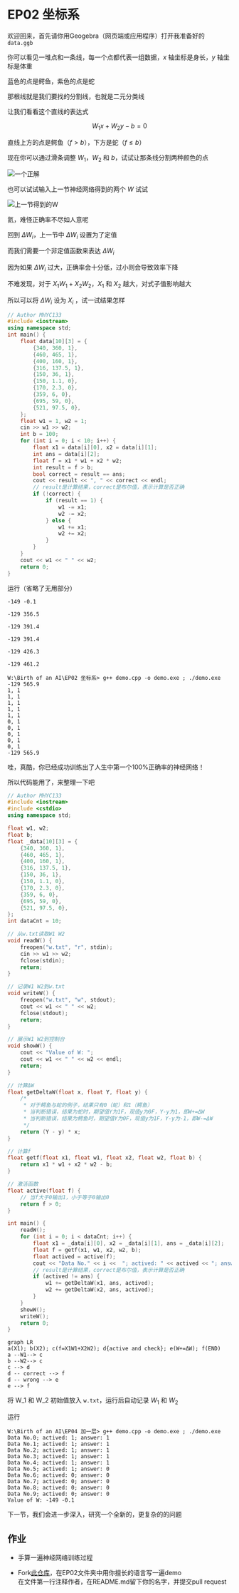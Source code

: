 # EP02 坐标系

欢迎回来，首先请你用Geogebra（网页端或应用程序）打开我准备好的 `data.ggb`

你可以看见一堆点和一条线，每一个点都代表一组数据，$x$ 轴坐标是身长，$y$ 轴坐标是体重

蓝色的点是鳄鱼，紫色的点是蛇

那根线就是我们要找的分割线，也就是二元分类线

让我们看看这个直线的表达式

$$
W_1x+W_2y-b=0
$$

直线上方的点是鳄鱼（$f>b$），下方是蛇（$f\leqslant b$）

现在你可以通过滑条调整 $W_1$，$W_2$ 和 $b$，试试让那条线分割两种颜色的点

![一个正解](images/01.png)

也可以试试输入上一节神经网络得到的两个 $W$ 试试

![上一节得到的W](images/02.png)

氦，难怪正确率不尽如人意呢

回到 $\Delta W_i$，上一节中 $\Delta W_i$ 设置为了定值

而我们需要一个非定值函数来表达 $\Delta W_i$

因为如果 $\Delta W_i$ 过大，正确率会十分低，过小则会导致效率下降

不难发现，对于 $X_1W_1+X_2W_2$，$X_1$ 和 $X_2$ 越大，对式子值影响越大

所以可以将 $\Delta W_i$ 设为 $X_i$ ，试一试结果怎样

```cpp
// Author MHYC133
#include <iostream>
using namespace std;
int main() {
    float data[10][3] = {
        {340, 360, 1},
        {460, 465, 1},
        {400, 160, 1},
        {316, 137.5, 1},
        {150, 36, 1},
        {150, 1.1, 0},
        {170, 2.3, 0},
        {359, 6, 0},
        {695, 59, 0},
        {521, 97.5, 0},
    };
    float w1 = 1, w2 = 1;
    cin >> w1 >> w2;
    int b = 100;
    for (int i = 0; i < 10; i++) {
        float x1 = data[i][0], x2 = data[i][1];
        int ans = data[i][2];
        float f = x1 * w1 + x2 * w2;
        int result = f > b;
        bool correct = result == ans;
        cout << result << ", " << correct << endl;
        // result是计算结果，correct是布尔值，表示计算是否正确
        if (!correct) {
            if (result == 1) {
                w1 -= x1;
                w2 -= x2;
            } else {
                w1 += x1;
                w2 += x2;
            }
        }
    }
    cout << w1 << " " << w2;
    return 0;
}
```

运行（省略了无用部分）

```shell
-149 -0.1

-129 356.5

-129 391.4

-129 391.4

-129 426.3

-129 461.2

W:\Birth of an AI\EP02 坐标系> g++ demo.cpp -o demo.exe ; ./demo.exe
-129 565.9
1, 1
1, 1
1, 1
1, 1
1, 1
0, 1
0, 1
0, 1
0, 1
0, 1
-129 565.9
```

哇，真酷，你已经成功训练出了人生中第一个100%正确率的神经网络！

所以代码能用了，来整理一下吧

```cpp
// Author MHYC133
#include <iostream>
#include <cstdio>
using namespace std;

float w1, w2;
float b;
float _data[10][3] = {
    {340, 360, 1},
    {460, 465, 1},
    {400, 160, 1},
    {316, 137.5, 1},
    {150, 36, 1},
    {150, 1.1, 0},
    {170, 2.3, 0},
    {359, 6, 0},
    {695, 59, 0},
    {521, 97.5, 0},
};
int dataCnt = 10;

// 从w.txt读取W1 W2
void readW() {
    freopen("w.txt", "r", stdin);
    cin >> w1 >> w2;
    fclose(stdin);
    return;
}

// 记录W1 W2到w.txt
void writeW() {
    freopen("w.txt", "w", stdout);
    cout << w1 << " " << w2;
    fclose(stdout);
    return;
}

// 展示W1 W2到控制台
void showW() {
    cout << "Value of W: ";
    cout << w1 << " " << w2 << endl;
    return;
}

// 计算ΔW
float getDeltaW(float x, float Y, float y) {
    /* 
     * 对于鳄鱼与蛇的例子，结果只有0（蛇）和1（鳄鱼）
     * 当判断错误，结果为蛇时，期望值Y为1F，现值y为0F，Y-y为1，即W+=ΔW
     * 当判断错误，结果为鳄鱼时，期望值Y为0F，现值y为1F，Y-y为-1，即W-=ΔW
     */
    return (Y - y) * x;
}

// 计算f
float getf(float x1, float w1, float x2, float w2, float b) {
    return x1 * w1 + x2 * w2 - b;
}

// 激活函数
float active(float f) {
    // 当f大于0输出1，小于等于0输出0
    return f > 0;
}

int main() {
    readW();
    for (int i = 0; i < dataCnt; i++) {
        float x1 = _data[i][0], x2 = _data[i][1], ans = _data[i][2];
        float f = getf(x1, w1, x2, w2, b);
        float actived = active(f);
        cout << "Data No." << i <<  "; actived: " << actived << "; answer: " << ans << "; is correct: " << (actived == ans) << endl;
        // result是计算结果，correct是布尔值，表示计算是否正确
        if (actived != ans) {
            w1 += getDeltaW(x1, ans, actived);
            w2 += getDeltaW(x2, ans, actived);
        }
    }
    showW();
    writeW();
    return 0;
}
```

```mermaid
graph LR
a(X1); b(X2); c(f=X1W1+X2W2); d{active and check}; e(W+=ΔW); f(END)
a --W1--> c
b --W2--> c
c --> d
d -- correct --> f
d -- wrong --> e
e --> f
```

将 W_1 和 W_2 初始值放入 `w.txt`，运行后自动记录 $W_1$ 和 $W_2$

运行

```shell
W:\Birth of an AI\EP04 加一层> g++ demo.cpp -o demo.exe ; ./demo.exe
Data No.0; actived: 1; answer: 1
Data No.1; actived: 1; answer: 1
Data No.2; actived: 1; answer: 1
Data No.3; actived: 1; answer: 1
Data No.4; actived: 1; answer: 1
Data No.5; actived: 1; answer: 0
Data No.6; actived: 0; answer: 0
Data No.7; actived: 0; answer: 0
Data No.8; actived: 0; answer: 0
Data No.9; actived: 0; answer: 0
Value of W: -149 -0.1
```

下一节，我们会进一步深入，研究一个全新的，更复杂的的问题

## 作业

- 手算一遍神经网络训练过程

- Fork[此仓库](https://gitlab.com/MHYCWasTaken/Birth-of-an-AI)，在EP02文件夹中用你擅长的语言写一遍demo  
在文件第一行注释作者，在README.md留下你的名字，并提交pull request

